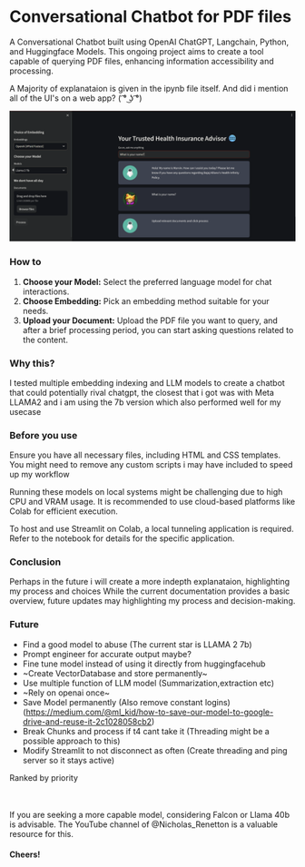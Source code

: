 # Conversational Chatbot for PDF files 

A Conversational Chatbot built using OpenAI ChatGPT, Langchain, Python, and Huggingface
Models. This ongoing project aims to create a tool capable of querying PDF files, enhancing
information accessibility and processing.

A Majority of explanataion is given in the ipynb file itself. And did i mention all of the UI's on a web app? ( ͡° ͜ʖ ͡°)


!["Sneak peek"](pic1.png)

### How to

1. **Choose your Model:** Select the preferred language model for chat interactions.
2. **Choose Embedding:** Pick an embedding method suitable for your needs.
3. **Upload your Document:** Upload the PDF file you want to query, and after a brief processing period, you can start asking questions related to the content.

### Why this?

I tested multiple embedding indexing and LLM models to create a chatbot that could potentially rival chatgpt, the closest that i got was with Meta LLAMA2 and i am using the 7b version which also performed well for my usecase


### Before you use


Ensure you have all necessary files, including HTML and CSS templates. You might need to remove any custom scripts i may have included to speed up my workflow

Running these models on local systems might be challenging due to high CPU and VRAM usage. It is recommended to use cloud-based platforms like Colab for efficient execution.

To host and use Streamlit on Colab, a local tunneling application is required. Refer to the notebook for details for the  specific application.

### Conclusion

Perhaps in the future i will create a more indepth explanataion, highlighting my process and choices
While the current documentation provides a basic overview, future updates may highlighting my process and decision-making.


### Future

*   Find a good model to abuse (The current star is LLAMA 2 7b)
*   Prompt engineer for accurate output maybe?
*   Fine tune model instead of using it directly from huggingfacehub
*   ~Create VectorDatabase and store permanently~
*   Use multiple function of LLM model (Summarization,extraction etc)
*   ~Rely on openai once~
*   Save Model permanently (Also remove constant logins) (https://medium.com/@ml_kid/how-to-save-our-model-to-google-drive-and-reuse-it-2c1028058cb2)
*   Break Chunks and process if t4 cant take it (Threading might be a possible approach to this)
*   Modify Streamlit to not disconnect as often (Create threading and ping server so it stays active)


Ranked by priority

<br></br>
If you are seeking a more capable model, considering Falcon or Llama 40b is advisable. The YouTube channel of @Nicholas_Renetton is a valuable resource for this.



#### Cheers!
